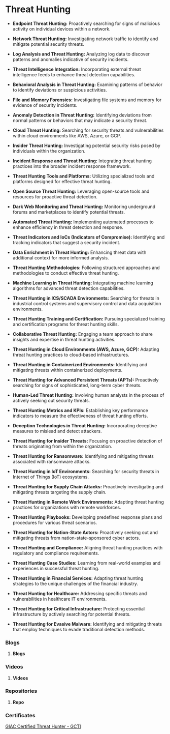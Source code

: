 # Threat Hunting 

- **Endpoint Threat Hunting:**
  Proactively searching for signs of malicious activity on individual devices within a network.

- **Network Threat Hunting:**
  Investigating network traffic to identify and mitigate potential security threats.

- **Log Analysis and Threat Hunting:**
  Analyzing log data to discover patterns and anomalies indicative of security incidents.

- **Threat Intelligence Integration:**
  Incorporating external threat intelligence feeds to enhance threat detection capabilities.

- **Behavioral Analysis in Threat Hunting:**
  Examining patterns of behavior to identify deviations or suspicious activities.

- **File and Memory Forensics:**
  Investigating file systems and memory for evidence of security incidents.

- **Anomaly Detection in Threat Hunting:**
  Identifying deviations from normal patterns or behaviors that may indicate a security threat.

- **Cloud Threat Hunting:**
  Searching for security threats and vulnerabilities within cloud environments like AWS, Azure, or GCP.

- **Insider Threat Hunting:**
  Investigating potential security risks posed by individuals within the organization.

- **Incident Response and Threat Hunting:**
  Integrating threat hunting practices into the broader incident response framework.

- **Threat Hunting Tools and Platforms:**
  Utilizing specialized tools and platforms designed for effective threat hunting.

- **Open Source Threat Hunting:**
  Leveraging open-source tools and resources for proactive threat detection.

- **Dark Web Monitoring and Threat Hunting:**
  Monitoring underground forums and marketplaces to identify potential threats.

- **Automated Threat Hunting:**
  Implementing automated processes to enhance efficiency in threat detection and response.

- **Threat Indicators and IoCs (Indicators of Compromise):**
  Identifying and tracking indicators that suggest a security incident.

- **Data Enrichment in Threat Hunting:**
  Enhancing threat data with additional context for more informed analysis.

- **Threat Hunting Methodologies:**
  Following structured approaches and methodologies to conduct effective threat hunting.

- **Machine Learning in Threat Hunting:**
  Integrating machine learning algorithms for advanced threat detection capabilities.

- **Threat Hunting in ICS/SCADA Environments:**
  Searching for threats in industrial control systems and supervisory control and data acquisition environments.

- **Threat Hunting Training and Certification:**
  Pursuing specialized training and certification programs for threat hunting skills.

- **Collaborative Threat Hunting:**
  Engaging a team approach to share insights and expertise in threat hunting activities.

- **Threat Hunting in Cloud Environments (AWS, Azure, GCP):**
  Adapting threat hunting practices to cloud-based infrastructures.

- **Threat Hunting in Containerized Environments:**
  Identifying and mitigating threats within containerized deployments.

- **Threat Hunting for Advanced Persistent Threats (APTs):**
  Proactively searching for signs of sophisticated, long-term cyber threats.

- **Human-Led Threat Hunting:**
  Involving human analysts in the process of actively seeking out security threats.

- **Threat Hunting Metrics and KPIs:**
  Establishing key performance indicators to measure the effectiveness of threat hunting efforts.

- **Deception Technologies in Threat Hunting:**
  Incorporating deceptive measures to mislead and detect attackers.

- **Threat Hunting for Insider Threats:**
  Focusing on proactive detection of threats originating from within the organization.

- **Threat Hunting for Ransomware:**
  Identifying and mitigating threats associated with ransomware attacks.

- **Threat Hunting in IoT Environments:**
  Searching for security threats in Internet of Things (IoT) ecosystems.

- **Threat Hunting for Supply Chain Attacks:**
  Proactively investigating and mitigating threats targeting the supply chain.

- **Threat Hunting in Remote Work Environments:**
  Adapting threat hunting practices for organizations with remote workforces.

- **Threat Hunting Playbooks:**
  Developing predefined response plans and procedures for various threat scenarios.

- **Threat Hunting for Nation-State Actors:**
  Proactively seeking out and mitigating threats from nation-state-sponsored cyber actors.

- **Threat Hunting and Compliance:**
  Aligning threat hunting practices with regulatory and compliance requirements.

- **Threat Hunting Case Studies:**
  Learning from real-world examples and experiences in successful threat hunting.

- **Threat Hunting in Financial Services:**
  Adapting threat hunting strategies to the unique challenges of the financial industry.

- **Threat Hunting for Healthcare:**
  Addressing specific threats and vulnerabilities in healthcare IT environments.

- **Threat Hunting for Critical Infrastructure:**
  Protecting essential infrastructure by actively searching for potential threats.

- **Threat Hunting for Evasive Malware:**
  Identifying and mitigating threats that employ techniques to evade traditional detection methods.


### Blogs

1. **Blogs**

### Videos

1. **Videos**

### Repositories

1. **Repo**

### Certificates

[GIAC Certified Threat Hunter - GCTI](https://www.giac.org/certifications/certified-forensic-analyst-gcfa/)